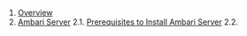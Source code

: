 1. [Overview](https://github.com/acceldata-io/odpdocumentation/wiki/Overiew)
2. [Ambari Server](https://github.com/acceldata-io/odpdocumentation/wiki/Ambari-Server)
2.1. [Prerequisites to Install Ambari Server](https://github.com/acceldata-io/odpdocumentation/wiki/Prerequisites-to-Install-Ambari-Server)
2.2.

